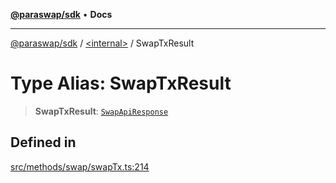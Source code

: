 [**@paraswap/sdk**](../../README.md) • **Docs**

***

[@paraswap/sdk](../../globals.md) / [\<internal\>](../README.md) / SwapTxResult

# Type Alias: SwapTxResult

> **SwapTxResult**: [`SwapApiResponse`](SwapApiResponse.md)

## Defined in

[src/methods/swap/swapTx.ts:214](https://github.com/paraswap/paraswap-sdk/blob/master/src/methods/swap/swapTx.ts#L214)
